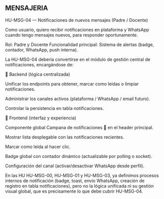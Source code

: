 ## MENSAJERIA
HU-MSG-04 — Notificaciones de nuevos mensajes (Padre / Docente)

Como usuario, quiero recibir notificaciones en plataforma y WhatsApp cuando tengo mensajes nuevos, para responder oportunamente.

Rol: Padre y Docente
Funcionalidad principal: Sistema de alertas (badge, contador, WhatsApp, push interna).

La HU-MSG-04 debería convertirse en el módulo de gestión central de notificaciones, encargándose de:

🔹 Backend (lógica centralizada)

Unificar los endpoints para obtener, marcar como leídas o limpiar notificaciones.

Administrar los canales activos (plataforma / WhatsApp / email futuro).

Controlar la persistencia en tabla notificaciones.

🔹 Frontend (interfaz y experiencia)

Componente global Campana de notificaciones 🔔 en el header principal.

Mostrar lista desplegable con las notificaciones recientes.

Marcar como leída al hacer clic.

Badge global con contador dinámico (actualizable por polling o socket).

Configuración del canal (activar/desactivar WhatsApp desde perfil).

En las HU HU-MSG-00, HU-MSG-01 y HU-MSG-03, ya definimos procesos internos de notificación (badge, toast, envío WhatsApp, creación de registro en tabla notificaciones), pero no la lógica unificada ni su gestión visual global, que es precisamente lo que debe cubrir HU-MSG-04.